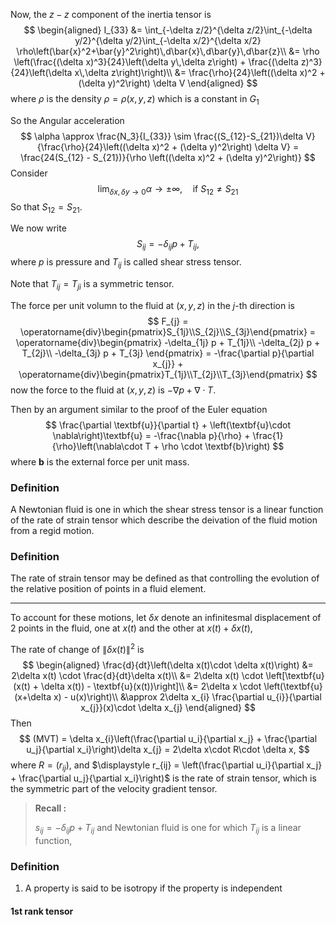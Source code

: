 Now, the $z-z$ component of the inertia tensor is
$$
\begin{aligned}
I_{33} 
&= \int_{-\delta z/2}^{\delta z/2}\int_{-\delta y/2}^{\delta y/2}\int_{-\delta x/2}^{\delta x/2} \rho\left(\bar{x}^2+\bar{y}^2\right)\,d\bar{x}\,d\bar{y}\,d\bar{z}\\
&= \rho \left(\frac{(\delta x)^3}{24}\left(\delta y\,\delta z\right) + \frac{(\delta z)^3}{24}\left(\delta x\,\delta z\right)\right)\\
&= \frac{\rho}{24}\left((\delta x)^2 + (\delta y)^2\right) \delta V
\end{aligned}
$$
where $\rho$ is the density $\rho = \rho(x,y,z)$ which is a constant in $G_1$

So the Angular acceleration
$$
\alpha \approx \frac{N_3}{I_{33}} \sim \frac{(S_{12}-S_{21})\delta V}{\frac{\rho}{24}\left((\delta x)^2 + (\delta y)^2\right) \delta V} = \frac{24(S_{12} - S_{21})}{\rho \left((\delta x)^2 + (\delta y)^2\right)}
$$
Consider 
$$
\lim_{\delta x,\delta y\to 0} \alpha \to \pm \infty,\quad\text{if $S_{12}\neq S_{21}$}
$$
So that $S_{12} = S_{21}$.

We now write
$$
S_{ij} = -\delta_{ij} p + T_{ij},
$$
where $p$ is pressure and $T_{ij}$ is called shear stress tensor.

Note that $T_{ij} = T_{ji}$ is a symmetric tensor.

The force per unit volumn to the fluid at $(x,y,z)$ in the $j$-th direction is 
$$
F_{j} = \operatorname{div}\begin{pmatrix}S_{1j}\\S_{2j}\\S_{3j}\end{pmatrix} 
= \operatorname{div}\begin{pmatrix}
-\delta_{1j} p + T_{1j}\\
-\delta_{2j} p + T_{2j}\\
-\delta_{3j} p + T_{3j}
\end{pmatrix} = -\frac{\partial p}{\partial x_{j}} + \operatorname{div}\begin{pmatrix}T_{1j}\\T_{2j}\\T_{3j}\end{pmatrix} 
$$
now the force to the fluid at $(x,y,z)$ is $-\nabla p + \nabla \cdot T$.

Then by an argument similar to the proof of the Euler equation
$$
\frac{\partial \textbf{u}}{\partial t} + \left(\textbf{u}\cdot \nabla\right)\textbf{u} = -\frac{\nabla p}{\rho} + \frac{1}{\rho}\left(\nabla\cdot T + \rho \cdot \textbf{b}\right)
$$
where $\textbf{b}$ is the external force per unit mass.

### Definition

A Newtonian fluid is one in which the shear stress tensor is a linear function of the rate of strain tensor which describe the deivation of the fluid motion from a regid motion.

### Definition

The rate of strain tensor may be defined as that controlling the evolution of the relative position of points in a fluid element.

---

To account for these motions, let $\delta x$ denote an infinitesmal displacement of $2$ points in the fluid, one at $x(t)$ and the other at $x(t)+\delta x(t)$, 

The rate of change of $\lVert \delta x(t)\rVert^2$ is 
$$
\begin{aligned}
\frac{d}{dt}\left(\delta x(t)\cdot \delta x(t)\right) 
&= 2\delta x(t) \cdot \frac{d}{dt}\delta x(t)\\
&= 2\delta x(t) \cdot \left[\textbf{u}(x(t) + \delta x(t)) - \textbf{u}(x(t))\right]\\
&= 2\delta x \cdot \left(\textbf{u}(x+\delta x) - u(x)\right)\\
&\approx 2\delta x_{i} \frac{\partial u_{i}}{\partial x_{j}}(x)\cdot \delta x_{j}
\end{aligned}
$$
Then
$$
(MVT) = \delta x_{i}\left(\frac{\partial u_i}{\partial x_j} + \frac{\partial u_j}{\partial x_i}\right)\delta x_{j} = 2\delta x\cdot R\cdot \delta x,
$$
where $R = (r_{ij})$, and $\displaystyle r_{ij} = \left(\frac{\partial u_i}{\partial x_j} + \frac{\partial u_j}{\partial x_i}\right)$ is the rate of strain tensor, which is the symmetric part of the velocity gradient tensor.

> **Recall :**
>
> $s_{ij} = -\delta_{ij} p + T_{ij}$ and Newtonian fluid is one for which $T_{ij}$ is a linear function,

### Definition

1. A property is said to be isotropy if the property is independent 


#### 1st rank tensor



 